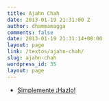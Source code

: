 ```yaml
---
title: Ajahn Chah
date: 2013-01-19 21:31:00 Z
author: dhammamagga
comments: false
date: 2013-01-19 21:31:14+00:00
layout: page
link: /textos/ajahn-chah/
slug: ajahn-chah
wordpress_id: 35
layout: page
---
```


  * [Simplemente ¡Hazlo!](/textos/ajahn-chah/hazlo/)



